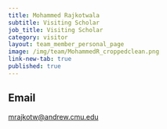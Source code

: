 ```yaml
---
title: Mohammed Rajkotwala
subtitle: Visiting Scholar
job_title: Visiting Scholar
category: visitor
layout: team_member_personal_page
image: /img/team/MohammedR_croppedclean.png
link-new-tab: true
published: true
---
```


## Email ## 
[mrajkotw@andrew.cmu.edu](mailto:mrajkotw@andrew.cmu.edu)
<!-- 
## Website ## 
[https://wscott02.wixsite.com/wscott02](https://wscott02.wixsite.com/wscott02)

## Office ##
A432 Newell-Simon Hall

## Advised by ##
Melisa Orta Martinez -->